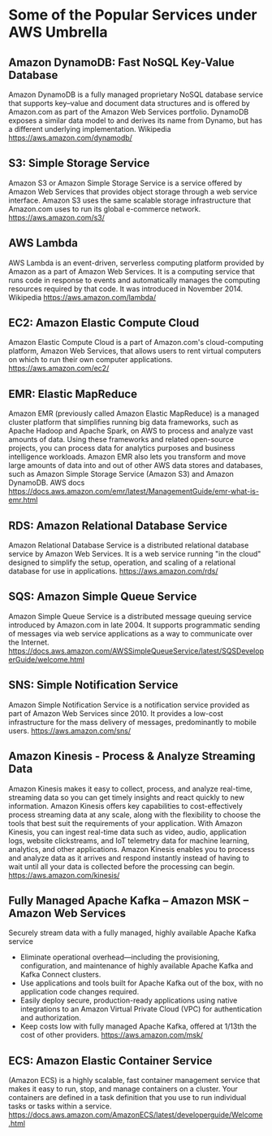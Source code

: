 # Some of the Popular Services under AWS Umbrella

## Amazon DynamoDB: Fast NoSQL Key-Value Database
Amazon DynamoDB is a fully managed proprietary NoSQL database service that supports key–value and document data structures and is offered by Amazon.com as part of the Amazon Web Services portfolio. DynamoDB exposes a similar data model to and derives its name from Dynamo, but has a different underlying implementation. Wikipedia
<https://aws.amazon.com/dynamodb/>

## S3: Simple Storage Service
Amazon S3 or Amazon Simple Storage Service is a service offered by Amazon Web Services that provides object storage through a web service interface. Amazon S3 uses the same scalable storage infrastructure that Amazon.com uses to run its global e-commerce network. 
<https://aws.amazon.com/s3/>

## AWS Lambda
AWS Lambda is an event-driven, serverless computing platform provided by Amazon as a part of Amazon Web Services. It is a computing service that runs code in response to events and automatically manages the computing resources required by that code. It was introduced in November 2014. Wikipedia
<https://aws.amazon.com/lambda/>

## EC2: Amazon Elastic Compute Cloud
Amazon Elastic Compute Cloud is a part of Amazon.com's cloud-computing platform, Amazon Web Services, that allows users to rent virtual computers on which to run their own computer applications. 
<https://aws.amazon.com/ec2/>

## EMR: Elastic MapReduce
Amazon EMR (previously called Amazon Elastic MapReduce) is a managed cluster platform that simplifies running big data frameworks, such as Apache Hadoop and Apache Spark, on AWS to process and analyze vast amounts of data. Using these frameworks and related open-source projects, you can process data for analytics purposes and business intelligence workloads. Amazon EMR also lets you transform and move large amounts of data into and out of other AWS data stores and databases, such as Amazon Simple Storage Service (Amazon S3) and Amazon DynamoDB. AWS docs
<https://docs.aws.amazon.com/emr/latest/ManagementGuide/emr-what-is-emr.html>

## RDS: Amazon Relational Database Service
Amazon Relational Database Service is a distributed relational database service by Amazon Web Services. It is a web service running "in the cloud" designed to simplify the setup, operation, and scaling of a relational database for use in applications. 
<https://aws.amazon.com/rds/>

## SQS: Amazon Simple Queue Service
Amazon Simple Queue Service is a distributed message queuing service introduced by Amazon.com in late 2004. It supports programmatic sending of messages via web service applications as a way to communicate over the Internet. 
<https://docs.aws.amazon.com/AWSSimpleQueueService/latest/SQSDeveloperGuide/welcome.html>

## SNS: Simple Notification Service
Amazon Simple Notification Service is a notification service provided as part of Amazon Web Services since 2010. It provides a low-cost infrastructure for the mass delivery of messages, predominantly to mobile users. 
<https://aws.amazon.com/sns/>

## Amazon Kinesis - Process & Analyze Streaming Data
Amazon Kinesis makes it easy to collect, process, and analyze real-time, streaming data so you can get timely insights and react quickly to new information. Amazon Kinesis offers key capabilities to cost-effectively process streaming data at any scale, along with the flexibility to choose the tools that best suit the requirements of your application. With Amazon Kinesis, you can ingest real-time data such as video, audio, application logs, website clickstreams, and IoT telemetry data for machine learning, analytics, and other applications. Amazon Kinesis enables you to process and analyze data as it arrives and respond instantly instead of having to wait until all your data is collected before the processing can begin.
<https://aws.amazon.com/kinesis/>

## Fully Managed Apache Kafka – Amazon MSK – Amazon Web Services
Securely stream data with a fully managed, highly available Apache Kafka service
- Eliminate operational overhead—including the provisioning, configuration, and maintenance of highly available Apache Kafka and Kafka Connect clusters.
- Use applications and tools built for Apache Kafka out of the box, with no application code changes required.
- Easily deploy secure, production-ready applications using native integrations to an Amazon Virtual Private Cloud (VPC) for authentication and authorization.
- Keep costs low with fully managed Apache Kafka, offered at 1/13th the cost of other providers.
<https://aws.amazon.com/msk/>

## ECS: Amazon Elastic Container Service
(Amazon ECS) is a highly scalable, fast container management service that makes it easy to run, stop, and manage containers on a cluster. Your containers are defined in a task definition that you use to run individual tasks or tasks within a service.
<https://docs.aws.amazon.com/AmazonECS/latest/developerguide/Welcome.html>